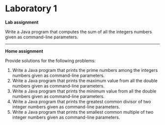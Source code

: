# Laboratory 1

**Lab assignment**

Write a Java program that computes the sum of all the integers numbers given as command-line
parameters.

---

**Home assignment**

Provide solutions for the following problems:
1. Write a Java program that prints the prime numbers among the integers numbers given
as command-line parameters.
2. Write a Java program that prints the maximum value from all the double numbers given
as command-line parameters.
3. Write a Java program that prints the minimum value from all the double numbers given
as command-line parameters.
4. Write a Java program that prints the greatest common divisor of two integer numbers
given as command-line parameters.
5. Write a Java program that prints the smallest common multiple of two integer numbers
given as command-line parameters.
